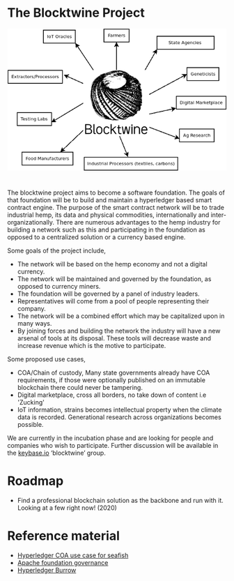 # The Blocktwine Project
![blocktwine](https://raw.githubusercontent.com/objectsyndicate/blocktwine/master/Diagram1.png)
#
The blocktwine project aims to become a software foundation.
The goals of that foundation will be to build and maintain a hyperledger based smart contract engine.
The purpose of the smart contract network will be to trade industrial hemp, its data and physical commodities, 
internationally and inter-organizationally. There are numerous advantages to the hemp industry for building a network such as this and participating in the foundation as opposed to a centralized solution or a currency based engine.

Some goals of the project include,

- The network will be based on the hemp economy and not a digital currency. 
- The network will be maintained and governed by the foundation, as opposed to currency miners. 
- The foundation will be governed by a panel of industry leaders. 
- Representatives will come from a pool of people representing their company.
- The network will be a combined effort which may be capitalized upon in many ways.
- By joining forces and building the network the industry will have a new arsenal of tools at its disposal. These tools will decrease waste and increase revenue which is the motive to participate. 

Some proposed use cases, 

- COA/Chain of custody, Many state governments already have COA requirements, if those were optionally published on an immutable blockchain there could never be tampering.
- Digital marketplace, cross all borders, no take down of content i.e 'Zucking'
- IoT information, strains becomes intellectual property when the climate data is recorded. Generational research across organizations becomes possible. 

We are currently in the incubation phase and are looking for people and companies who wish to participate. Further discussion will be available in the [keybase.io](https://keybase.io/) ‘blocktwine’ group. 

# Roadmap
- Find a professional blockchain solution as the backbone and run with it. Looking at a few right now! (2020) 

# Reference material 
- [Hyperledger COA use case for seafish]( https://www.youtube.com/watch?v=8nrVlICgiYM)
- [Apache foundation governance](https://www.youtube.com/watch?v=TQwrH0PlpZg)
- [Hyperledger Burrow](https://www.hyperledger.org/projects/hyperledger-burrow)
